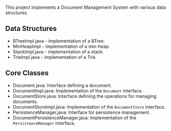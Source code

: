 This project implements a Document Management System with various data structures.

## Data Structures
- BTreeImpl.java - implementation of a BTree.
- MinHeapImpl - implementation of a min-heap.
- StackImpl.java - implementation of a stack.
- TrieImpl.java - implementation of a Trie.

## Core Classes
- Document.java: Interface defining a document.
- DocumentImpl.java: Implementation of the `Document` interface.
- DocumentStore.java: Interface defining the operations for managing documents.
- DocumentStoreImpl.java: Implementation of the `DocumentStore` interface.
- PersistenceManager.java: Interface for persistence management.
- DocumentPersistenceManager.java: Implementation of the `PersistenceManager` interface.
